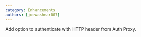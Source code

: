```yaml
---
category: Enhancements
authors: [joewashear007]
---
```


Add option to authenticate with HTTP header from Auth Proxy.